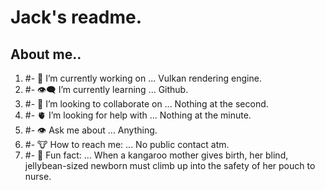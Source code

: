 # Jack's readme.
## About me..
1. #- 👾 I’m currently working on ...
        Vulkan rendering engine.
2. #- 👁️‍🗨️ I’m currently learning ...
        Github.
3. #- 💫 I’m looking to collaborate on ...
        Nothing at the second.
4. #- 🫀 I’m looking for help with ...
        Nothing at the minute.
5. #- 👁 Ask me about ...
        Anything.
6. #- 🐮 How to reach me: ...
        No public contact atm.
7. #- 🐓 Fun fact: ...
        When a kangaroo mother gives birth, her blind, jellybean-sized newborn must climb up into the safety of her pouch to nurse.

